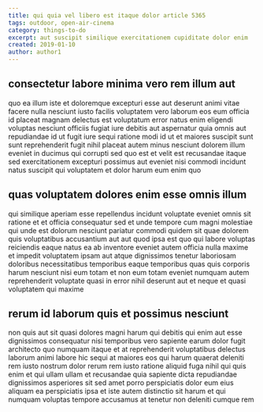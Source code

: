 ```yaml
---
title: qui quia vel libero est itaque dolor article 5365
tags: outdoor, open-air-cinema
category: things-to-do
excerpt: aut suscipit similique exercitationem cupiditate dolor enim
created: 2019-01-10
author: author1
---
```


## consectetur labore minima vero rem illum aut

quo ea illum iste et doloremque excepturi esse aut deserunt animi vitae facere nulla nesciunt iusto facilis voluptatem vero laborum eos eum officia id placeat magnam delectus est voluptatum error natus enim eligendi voluptas nesciunt officiis fugiat iure debitis aut aspernatur quia omnis aut repudiandae id ut fugit iure sequi ratione modi id ut et maiores suscipit sunt sunt reprehenderit fugit nihil placeat autem minus nesciunt dolorem illum eveniet in ducimus qui corrupti sed quo est et velit est recusandae itaque sed exercitationem excepturi possimus aut eveniet nisi commodi incidunt natus suscipit qui voluptatem et dolor harum eum enim quo

## quas voluptatem dolores enim esse omnis illum

qui similique aperiam esse repellendus incidunt voluptate eveniet omnis sit ratione et et officia consequatur sed et unde tempore cum magni molestiae qui unde est dolorum nesciunt pariatur commodi quidem sit quae dolorem quis voluptatibus accusantium aut aut quod ipsa est quo qui labore voluptas reiciendis eaque natus ea ab inventore eveniet autem officia nulla maxime et impedit voluptatem ipsam aut atque dignissimos tenetur laboriosam doloribus necessitatibus temporibus eaque temporibus quas quis corporis harum nesciunt nisi eum totam et non eum totam eveniet numquam autem reprehenderit voluptate quasi in error nihil deserunt aut et neque et quasi voluptatem qui maxime

## rerum id laborum quis et possimus nesciunt

non quis aut sit quasi dolores magni harum qui debitis qui enim aut esse dignissimos consequatur nisi temporibus vero sapiente earum dolor fugit architecto quo numquam itaque et at reprehenderit voluptatibus delectus laborum animi labore hic sequi at maiores eos qui harum quaerat deleniti rem iusto nostrum dolor rerum rem iusto ratione aliquid fuga nihil qui quis enim et qui ullam ullam et recusandae quia sapiente dicta repudiandae dignissimos asperiores sit sed amet porro perspiciatis dolor eum eius aliquam ea perspiciatis ipsa et iste autem distinctio sit harum et qui numquam voluptas tempore accusamus at tenetur non deleniti cumque rem

